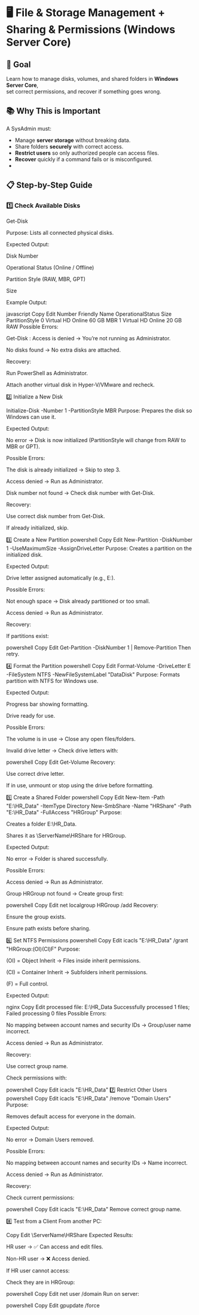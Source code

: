 # 🖥️ File & Storage Management + Sharing & Permissions (Windows Server Core)

## 🎯 Goal
Learn how to manage disks, volumes, and shared folders in **Windows Server Core**,  
set correct permissions, and recover if something goes wrong.

## 📚 Why This is Important
A SysAdmin must:
- Manage **server storage** without breaking data.
- Share folders **securely** with correct access.
- **Restrict users** so only authorized people can access files.
- **Recover** quickly if a command fails or is misconfigured.
- 
## 📋 Step-by-Step Guide

### 1️⃣ Check Available Disks

Get-Disk

Purpose: Lists all connected physical disks.

Expected Output:

Disk Number

Operational Status (Online / Offline)

Partition Style (RAW, MBR, GPT)

Size

Example Output:

javascript
Copy
Edit
Number Friendly Name   OperationalStatus Size     PartitionStyle
0      Virtual HD      Online            60 GB    MBR
1      Virtual HD      Online            20 GB    RAW
Possible Errors:

Get-Disk : Access is denied → You’re not running as Administrator.

No disks found → No extra disks are attached.

Recovery:

Run PowerShell as Administrator.

Attach another virtual disk in Hyper-V/VMware and recheck.

2️⃣ Initialize a New Disk

Initialize-Disk -Number 1 -PartitionStyle MBR
Purpose: Prepares the disk so Windows can use it.

Expected Output:

No error → Disk is now initialized (PartitionStyle will change from RAW to MBR or GPT).

Possible Errors:

The disk is already initialized → Skip to step 3.

Access denied → Run as Administrator.

Disk number not found → Check disk number with Get-Disk.

Recovery:

Use correct disk number from Get-Disk.

If already initialized, skip.

3️⃣ Create a New Partition
powershell
Copy
Edit
New-Partition -DiskNumber 1 -UseMaximumSize -AssignDriveLetter
Purpose: Creates a partition on the initialized disk.

Expected Output:

Drive letter assigned automatically (e.g., E:).

Possible Errors:

Not enough space → Disk already partitioned or too small.

Access denied → Run as Administrator.

Recovery:

If partitions exist:

powershell
Copy
Edit
Get-Partition -DiskNumber 1 | Remove-Partition
Then retry.

4️⃣ Format the Partition
powershell
Copy
Edit
Format-Volume -DriveLetter E -FileSystem NTFS -NewFileSystemLabel "DataDisk"
Purpose: Formats partition with NTFS for Windows use.

Expected Output:

Progress bar showing formatting.

Drive ready for use.

Possible Errors:

The volume is in use → Close any open files/folders.

Invalid drive letter → Check drive letters with:

powershell
Copy
Edit
Get-Volume
Recovery:

Use correct drive letter.

If in use, unmount or stop using the drive before formatting.

5️⃣ Create a Shared Folder
powershell
Copy
Edit
New-Item -Path "E:\HR_Data" -ItemType Directory
New-SmbShare -Name "HRShare" -Path "E:\HR_Data" -FullAccess "HRGroup"
Purpose:

Creates a folder E:\HR_Data.

Shares it as \\ServerName\HRShare for HRGroup.

Expected Output:

No error → Folder is shared successfully.

Possible Errors:

Access denied → Run as Administrator.

Group HRGroup not found → Create group first:

powershell
Copy
Edit
net localgroup HRGroup /add
Recovery:

Ensure the group exists.

Ensure path exists before sharing.

6️⃣ Set NTFS Permissions
powershell
Copy
Edit
icacls "E:\HR_Data" /grant "HRGroup:(OI)(CI)F"
Purpose:

(OI) = Object Inherit → Files inside inherit permissions.

(CI) = Container Inherit → Subfolders inherit permissions.

(F) = Full control.

Expected Output:

nginx
Copy
Edit
processed file: E:\HR_Data
Successfully processed 1 files; Failed processing 0 files
Possible Errors:

No mapping between account names and security IDs → Group/user name incorrect.

Access denied → Run as Administrator.

Recovery:

Use correct group name.

Check permissions with:

powershell
Copy
Edit
icacls "E:\HR_Data"
7️⃣ Restrict Other Users
powershell
Copy
Edit
icacls "E:\HR_Data" /remove "Domain Users"
Purpose:

Removes default access for everyone in the domain.

Expected Output:

No error → Domain Users removed.

Possible Errors:

No mapping between account names and security IDs → Name incorrect.

Access denied → Run as Administrator.

Recovery:

Check current permissions:

powershell
Copy
Edit
icacls "E:\HR_Data"
Remove correct group name.

8️⃣ Test from a Client
From another PC:

Copy
Edit
\\ServerName\HRShare
Expected Results:

HR user → ✅ Can access and edit files.

Non-HR user → ❌ Access denied.

If HR user cannot access:

Check they are in HRGroup:

powershell
Copy
Edit
net user <username> /domain
Run on server:

powershell
Copy
Edit
gpupdate /force
